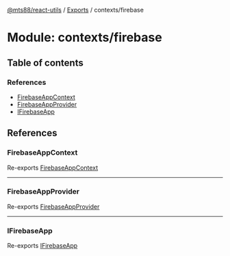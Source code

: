 [@mts88/react-utils](../README.md) / [Exports](../modules.md) / contexts/firebase

# Module: contexts/firebase

## Table of contents

### References

- [FirebaseAppContext](contexts_firebase.md#firebaseappcontext)
- [FirebaseAppProvider](contexts_firebase.md#firebaseappprovider)
- [IFirebaseApp](contexts_firebase.md#ifirebaseapp)

## References

### FirebaseAppContext

Re-exports [FirebaseAppContext](contexts_firebase_FirebaseAppContext.md#firebaseappcontext)

___

### FirebaseAppProvider

Re-exports [FirebaseAppProvider](contexts_firebase_FirebaseAppContext.md#firebaseappprovider)

___

### IFirebaseApp

Re-exports [IFirebaseApp](../interfaces/contexts_firebase_IFirebaseApp.IFirebaseApp.md)
